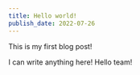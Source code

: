 ```yaml
---
title: Hello world!
publish_date: 2022-07-26
---
```


This is my first blog post!

I can write anything here! Hello team!
